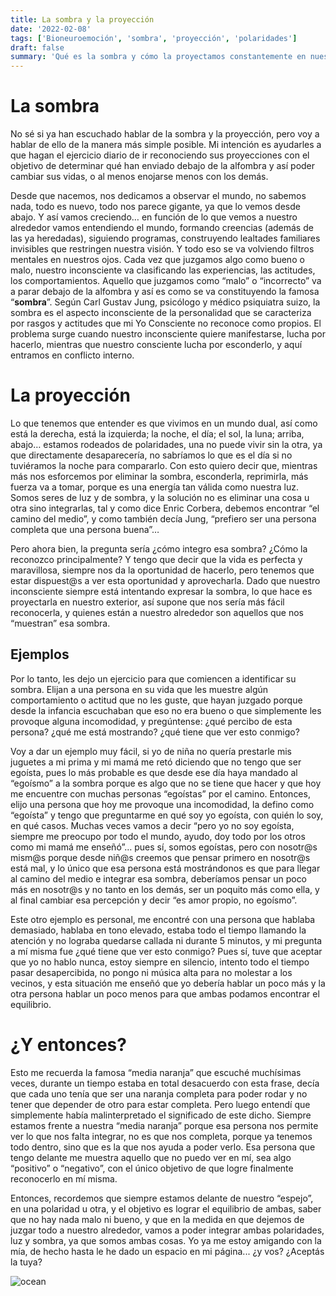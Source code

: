 ```yaml
---
title: La sombra y la proyección
date: '2022-02-08'
tags: ['Bioneuroemoción', 'sombra', 'proyección', 'polaridades']
draft: false
summary: 'Qué es la sombra y cómo la proyectamos constantemente en nuestro entorno'
---
```


# La sombra

No sé si ya han escuchado hablar de la sombra y la proyección, pero voy a hablar de ello de la manera más simple posible. Mi intención es ayudarles a que hagan el ejercicio diario de ir reconociendo sus proyecciones con el objetivo de determinar qué han enviado debajo de la alfombra y así poder cambiar sus vidas, o al menos enojarse menos con los demás.

Desde que nacemos, nos dedicamos a observar el mundo, no sabemos nada, todo es nuevo, todo nos parece gigante, ya que lo vemos desde abajo. Y así vamos creciendo… en función de lo que vemos a nuestro alrededor vamos entendiendo el mundo, formando creencias (además de las ya heredadas), siguiendo programas, construyendo lealtades familiares invisibles que restringen nuestra visión. Y todo eso se va volviendo filtros mentales en nuestros ojos. Cada vez que juzgamos algo como bueno o malo, nuestro inconsciente va clasificando las experiencias, las actitudes, los comportamientos. Aquello que juzgamos como “malo” o “incorrecto” va a parar debajo de la alfombra y así es como se va constituyendo la famosa “**sombra**”. Según Carl Gustav Jung, psicólogo y médico psiquiatra suizo, la sombra es el aspecto inconsciente de la personalidad que se caracteriza por rasgos y actitudes que mi Yo Consciente no reconoce como propios. El problema surge cuando nuestro inconsciente quiere manifestarse, lucha por hacerlo, mientras que nuestro consciente lucha por esconderlo, y aquí entramos en conflicto interno.


# La proyección

Lo que tenemos que entender es que vivimos en un mundo dual, así como está la derecha, está la izquierda; la noche, el día; el sol, la luna; arriba, abajo… estamos rodeados de polaridades, una no puede vivir sin la otra, ya que directamente desaparecería, no sabríamos lo que es el día si no tuviéramos la noche para compararlo. Con esto quiero decir que, mientras más nos esforcemos por eliminar la sombra, esconderla, reprimirla, más fuerza va a tomar, porque es una energía tan válida como nuestra luz. Somos seres de luz y de sombra, y la solución no es eliminar una cosa u otra sino integrarlas, tal y como dice Enric Corbera, debemos encontrar “el camino del medio”, y como también decía Jung, “prefiero ser una persona completa que una persona buena”…

Pero ahora bien, la pregunta sería ¿cómo integro esa sombra? ¿Cómo la reconozco principalmente? Y tengo que decir que la vida es perfecta y maravillosa, siempre nos da la oportunidad de hacerlo, pero tenemos que estar dispuest@s a ver esta oportunidad y aprovecharla. Dado que nuestro inconsciente siempre está intentando expresar la sombra, lo que hace es proyectarla en nuestro exterior, así supone que nos sería más fácil reconocerla, y quienes están a nuestro alrededor son aquellos que nos “muestran” esa sombra. 


## Ejemplos

Por lo tanto, les dejo un ejercicio para que comiencen a identificar su sombra. Elijan a una persona en su vida que les muestre algún comportamiento o actitud que no les guste, que hayan juzgado porque desde la infancia escuchaban que eso no era bueno o que simplemente les provoque alguna incomodidad, y pregúntense: ¿qué percibo de esta persona? ¿qué me está mostrando? ¿qué tiene que ver esto conmigo?

Voy a dar un ejemplo muy fácil, si yo de niña no quería prestarle mis juguetes a mi prima y mi mamá me retó diciendo que no tengo que ser egoísta, pues lo más probable es que desde ese día haya mandado al “egoísmo” a la sombra porque es algo que no se tiene que hacer y que hoy me encuentre con muchas personas “egoístas” por el camino. Entonces, elijo una persona que hoy me provoque una incomodidad, la defino como “egoísta” y tengo que preguntarme en qué soy yo egoísta, con quién lo soy, en qué casos. Muchas veces vamos a decir “pero yo no soy egoísta, siempre me preocupo por todo el mundo, ayudo, doy todo por los otros como mi mamá me enseñó”… pues sí, somos egoístas, pero con nosotr@s mism@s porque desde niñ@s creemos que pensar primero en nosotr@s está mal, y lo único que esa persona está mostrándonos es que para llegar al camino del medio e integrar esa sombra, deberíamos pensar un poco más en nosotr@s y no tanto en los demás, ser un poquito más como ella, y al final cambiar esa percepción y decir “es amor propio, no egoísmo”.

Este otro ejemplo es personal, me encontré con una persona que hablaba demasiado, hablaba en tono elevado, estaba todo el tiempo llamando la atención y no lograba quedarse callada ni durante 5 minutos, y mi pregunta a mí misma fue ¿qué tiene que ver esto conmigo? Pues sí, tuve que aceptar que yo no hablo nunca, estoy siempre en silencio, intento todo el tiempo pasar desapercibida, no pongo ni música alta para no molestar a los vecinos, y esta situación me enseñó que yo debería hablar un poco más y la otra persona hablar un poco menos para que ambas podamos encontrar el equilibrio.


# ¿Y entonces?

Esto me recuerda la famosa “media naranja” que escuché muchísimas veces, durante un tiempo estaba en total desacuerdo con esta frase, decía que cada uno tenía que ser una naranja completa para poder rodar y no tener que depender de otro para estar completa. Pero luego entendí que simplemente había malinterpretado el significado de este dicho. Siempre estamos frente a nuestra “media naranja” porque esa persona nos permite ver lo que nos falta integrar, no es que nos completa, porque ya tenemos todo dentro, sino que es la que nos ayuda a poder verlo. Esa persona que tengo delante me muestra aquello que no puedo ver en mí, sea algo “positivo” o “negativo”, con el único objetivo de que logre finalmente reconocerlo en mí misma.

Entonces, recordemos que siempre estamos delante de nuestro “espejo”, en una polaridad u otra, y el objetivo es lograr el equilibrio de ambas, saber que no hay nada malo ni bueno, y que en la medida en que dejemos de juzgar todo a nuestro alrededor, vamos a poder integrar ambas polaridades, luz y sombra, ya que somos ambas cosas. Yo ya me estoy amigando con la mía, de hecho hasta le he dado un espacio en mi página... ¿y vos? ¿Aceptás la tuya?


<Image alt="ocean" src="/static/images/Blog/DSCN0153.JPG" width={300} height={450} />